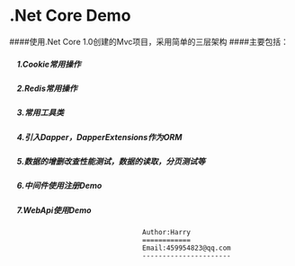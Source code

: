 .Net Core Demo
====
####使用.Net Core 1.0创建的Mvc项目，采用简单的三层架构 
####主要包括： 
#####     1.Cookie常用操作 
#####     2.Redis常用操作
#####     3.常用工具类
#####     4.引入Dapper，DapperExtensions作为ORM
#####     5.数据的增删改查性能测试，数据的读取，分页测试等
#####     6.中间件使用注册Demo
#####     7.WebApi使用Demo 
                                     
                                     Author:Harry
                                     ============
                                     Email:459954823@qq.com
                                     ----------------------
